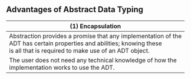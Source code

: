 ## Advantages of Abstract Data Typing

| (1) Encapsulation |
| ----------------- |
| Abstraction provides a promise that any implementation of the <br /> ADT has certain properties and abilities; knowing these <br /> is all that is required to make use of an ADT object. |
| The user does not need any technical knowledge of how the <br /> implementation works to use the ADT. |
